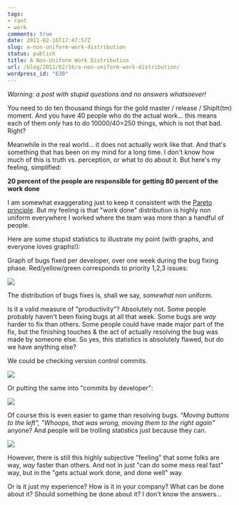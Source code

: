 ```yaml
---
tags:
- rant
- work
comments: true
date: 2011-02-16T17:47:57Z
slug: a-non-uniform-work-distribution
status: publish
title: A Non-Uniform Work Distribution
url: /blog/2011/02/16/a-non-uniform-work-distribution/
wordpress_id: "630"
---
```


_Warning: a post with stupid questions and no answers whatsoever!_

You need to do ten thousand things for the gold master / release / ShipIt(tm) moment. And you have 40 people who do the actual work... this means each of them _only_ has to do 10000/40=250 things, which is not that bad. Right?

Meanwhile in the real world... it does not actually work like that. And that's something that has been on my mind for a long time. I don't know how much of this is truth vs. perception, or what to do about it. But here's my feeling, simplified:

**20 percent of the people are responsible for getting 80 percent of the work done**

I am somewhat exaggerating just to keep it consistent with the [Pareto principle](http://en.wikipedia.org/wiki/Pareto_principle). But my feeling is that "work done" distribution is highly non uniform everywhere I worked where the team was more than a handful of people.

Here are some stupid statistics to illustrate my point (with graphs, and everyone loves graphs!):

Graph of bugs fixed per developer, over one week during the bug fixing phase. Red/yellow/green corresponds to priority 1,2,3 issues:

[![](/blog/wp-content/uploads/2011/02/graphbugs.png)](/blog/wp-content/uploads/2011/02/graphbugs.png)

The distribution of bugs fixes is, shall we say, _somewhat_ non uniform.

Is it a valid measure of "productivity"? Absolutely not. Some people probably haven't been fixing bugs at all that week. Some bugs are _way_ harder to fix than others. Some people could have made major part of the fix, but the finishing touches & the act of actually resolving the bug was made by someone else. So yes, this statistics is absolutely flawed, but do we have anything else?

We could be checking version control commits.

[![](/blog/wp-content/uploads/2011/02/svntimeline-500x243.png)](/blog/wp-content/uploads/2011/02/svntimeline.png)

Or putting the same into "commits by developer":

[![](/blog/wp-content/uploads/2011/02/svnauthor-500x269.png)](/blog/wp-content/uploads/2011/02/svnauthor.png)

Of course this is even easier to game than resolving bugs. _"Moving buttons to the left", "Whoops, that was wrong, moving them to the right again"_ anyone? And people will be trolling statistics just because they can.

[![](/blog/wp-content/uploads/2011/02/svntroll.png)](/blog/wp-content/uploads/2011/02/svntroll.png)

However, there is still this highly subjective "feeling" that some folks are way, _way_ faster than others. And not in just "can do some mess real fast" way, but in the "gets actual work done, and done well" way.

Or is it just my experience? How is it in your company? What can be done about it? Should something be done about it? I don't know the answers...
